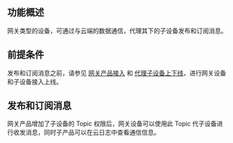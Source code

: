## 功能概述

网关类型的设备，可通过与云端的数据通信，代理其下的子设备发布和订阅消息。

## 前提条件
发布和订阅消息之前，请参见 [网关产品接入](https://cloud.tencent.com/document/product/634/32740) 和 [代理子设备上下线](https://cloud.tencent.com/document/product/634/45961)，进行网关设备和子设备接入上线。

## 发布和订阅消息

网关产品增加了子设备的 Topic 权限后，网关设备可以使用此 Topic 代子设备进行收发消息，同时子产品可以在云日志中查看通信信息。
